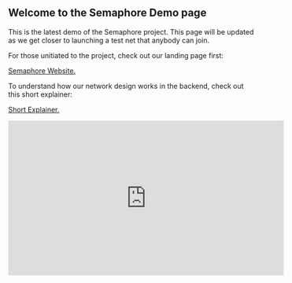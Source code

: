 ## Welcome to the Semaphore Demo page

This is the latest demo of the Semaphore project. This page will be updated as we get closer to launching a test net that anybody can join.
 
For those unitiated to the project, check out our landing page first:

<a href="https://sirlemmings.github.io/Semaphore/" target="_blank">Semaphore Website.</a>

To understand how our network design works in the backend, check out this short explainer:

<a href="https://youtu.be/UJcLXCyjUHI" target="_blank">Short Explainer.</a>

<iframe width="560" height="315" src="https://youtu.be/UJcLXCyjUHI" frameborder="0" allow="autoplay; encrypted-media" allowfullscreen></iframe>


